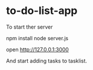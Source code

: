 # to-do-list-app
To start ther server 

npm install
node server.js

open http://127.0.0.1:3000

And start adding tasks to tasklist.
